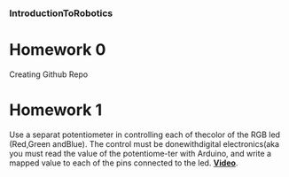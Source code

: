 ### IntroductionToRobotics

# Homework 0
Creating Github Repo

# Homework 1
 Use a separat potentiometer in controlling each of thecolor of the RGB led (Red,Green andBlue).  The control must be donewithdigital electronics(aka you must read the value of the potentiome-ter with Arduino, and write a mapped value to each of the pins connected to the led.
**[Video](https://www.youtube.com/shorts/tXOv2wLMJO4)**.
